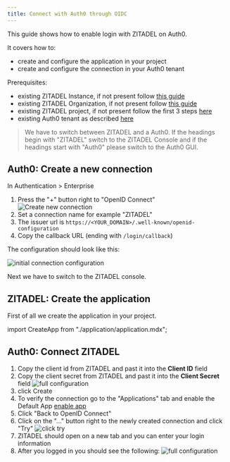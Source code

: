 ```yaml
---
title: Connect with Auth0 through OIDC
---
```


This guide shows how to enable login with ZITADEL on Auth0.

It covers how to:

- create and configure the application in your project
- create and configure the connection in your Auth0 tenant

Prerequisites:

- existing ZITADEL Instance, if not present follow [this guide](../../guides/start/quickstart)
- existing ZITADEL Organization, if not present follow [this guide](../../guides/manage/console/organizations)
- existing ZITADEL project, if not present follow the first 3 steps [here](../../guides/manage/console/projects)
- existing Auth0 tenant as described [here](https://auth0.com/docs/get-started/auth0-overview/create-tenants)

> We have to switch between ZITADEL and a Auth0. If the headings begin with "ZITADEL" switch to the ZITADEL Console and if the headings start with "Auth0" please switch to the Auth0 GUI.

## **Auth0**: Create a new connection

In Authentication > Enterprise

1. Press the "+" button right to "OpenID Connect"  
   ![Create new connection](/img/oidc/auth0/auth0-create-app.png)
2. Set a connection name for example "ZITADEL"
3. The issuer url is `https://<YOUR_DOMAIN>/.well-known/openid-configuration`
4. Copy the callback URL (ending with `/login/callback`)

The configuration should look like this:

![initial connection configuration](/img/oidc/auth0/auth0-init-app.png)

Next we have to switch to the ZITADEL console.

## **ZITADEL**: Create the application

First of all we create the application in your project.

import CreateApp from "./application/application.mdx";

<CreateApp appType="web" authType="code" appName="Auth0" redirectURI="https://<TENANT>.<REGION>.auth0.com/login/callback"/>

## **Auth0**: Connect ZITADEL

1. Copy the client id from ZITADEL and past it into the **Client ID** field
2. Copy the client secret from ZITADEL and past it into the **Client Secret** field
   ![full configuration](/img/oidc/auth0/auth0-full.png)
3. click Create
4. To verify the connection go to the "Applications" tab and enable the Default App
   [enable app](/img/oidc/auth0/auth0-enable-app.png)
5. Click "Back to OpenID Connect"
6. Click on the "..." button right to the newly created connection and click "Try"
   ![click try](/img/oidc/auth0/auth0-try.png)
7. ZITADEL should open on a new tab and you can enter your login information
8. After you logged in you should see the following:
   ![full configuration](/img/oidc/auth0/auth0-works.png)
